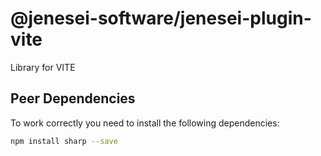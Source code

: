 # @jenesei-software/jenesei-plugin-vite

Library for VITE

## Peer Dependencies


To work correctly you need to install the following dependencies:

```bash
npm install sharp --save
```
